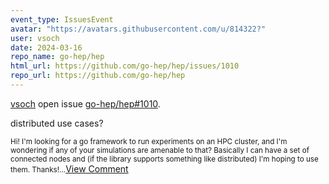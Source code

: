 ```yaml
---
event_type: IssuesEvent
avatar: "https://avatars.githubusercontent.com/u/814322?"
user: vsoch
date: 2024-03-16
repo_name: go-hep/hep
html_url: https://github.com/go-hep/hep/issues/1010
repo_url: https://github.com/go-hep/hep
---
```


<a href='https://github.com/vsoch' target='_blank'>vsoch</a> open issue <a href='https://github.com/go-hep/hep/issues/1010' target='_blank'>go-hep/hep#1010</a>.

<p>distributed use cases?</p><small>Hi! I'm looking for a go framework to run experiments on an HPC cluster, and I'm wondering if any of your simulations are amenable to that? Basically I can have a set of connected nodes and (if the library supports something like distributed) I'm hoping to use them. Thanks!...</small><a href='https://github.com/go-hep/hep/issues/1010' target='_blank'>View Comment</a>